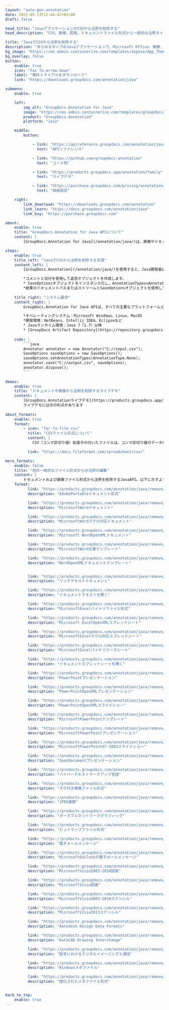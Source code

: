 ```yaml
---
layout: "auto-gen-annotation"
date: 2021-05-13T12:44:42+03:00
draft: false

head_title: "JavaアプリケーションのCSVから注釈を削除する"
head_description: "CSV、画像、図面、ドキュメントファイル形式から一般的な注釈タイプを削除するJavaannotation API."

title: "JavaでCSVから注釈を削除する"
description: "あらゆるタイプのJavaアプリケーションで、Microsoft Office、画像、図面、HTML、およびその他のドキュメントファイル形式からすでに追加されている注釈を削除します."
bg_image: "https://cms.admin.containerize.com/templates/aspose/App_Themes/V3/images/bg/header1.png"
bg_overlay: false
button:
    enable: true
    icon: "fas fa-arrow-down"
    label: "無料トライアルをダウンロード"
    link: "https://downloads.groupdocs.com/annotation/java"

submenu:
    enable: true

    left:
        img_alt: "GroupDocs.Annotation for Java"
        image: "https://cms.admin.containerize.com/templates/groupdocs/images/product-logos/90x90-noborder/groupdocs-annotation-java.png"
        product: "GroupDocs.Annotation"
        platform: "Java"

    middle:
        button:

            - link: "https://apireference.groupdocs.com/annotation/java"
              text: "APIリファレンス"

            - link: "https://github.com/groupdocs-annotation"
              text: "コード例"

            - link: "https://products.groupdocs.app/annotation/family"
              text: "ライブデモ"

            - link: "https://purchase.groupdocs.com/pricing/annotation/java"
              text: "価格設定"

    right:
        link_download: "https://downloads.groupdocs.com/annotation"
        link_learn: "https://docs.groupdocs.com/annotation/java"
        link_buy: "https://purchase.groupdocs.com"

about:
    enable: true
    title: "GroupDocs.Annotation for Java APIについて"
    content: |
        [GroupDocs.Annotation for Java](/annotation/java/)は、画像やドキュメントファイル形式から注釈を表示、[追加](/annotation/java/add/csv/)、[更新](/annotation/java/edit/csv/)、消去、[抽出](/annotation/java/extract/csv/)、またはエクスポートするためのネイティブJava注釈管理ライブラリです。ユーザーは、コメント、メモ、コメント、およびPDF、HTML、Word、Excel、Visioダイアグラム、プレゼンテーション、図面、画像、およびその他の多くのファイル形式のテキスト、グラフィックス、透かしなどのさまざまな注釈タイプを簡単に削除できます。注釈処理機能は、インポートされたドキュメントから注釈を正確に読み取ることができ、カスタマイズを実装した後、元のファイル形式または目的のファイル形式にエクスポートして戻すことができます。

steps:
    enable: true
    title_left: "JavaでCSVから注釈を削除する手順"
    content_left: |
        [GroupDocs.Annotation](/annotation/java/)を使用すると、Java開発者は、いくつかの簡単な手順を実装することで、Javaベースのアプリケーション内のCSVファイルから注釈の詳細を簡単に削除できます。

        *コメントと日付を使用して返信オブジェクトを作成します。
        * SaveOptionsオブジェクトをインスタンス化し、AnnotationTypes=AnnotationType.Noneを設定します。
        *結果のドキュメントパスまたはストリームとSaveOptionsオブジェクトを使用してsaveメソッドを呼び出します。
        
    title_right: "システム要求"
    content_right: |
        GroupDocs.Annotation for Java APIは、すべての主要なプラットフォームとオペレーティングシステムでサポートされています。以下のコードを実行する前に、システムに次の前提条件がインストールされていることを確認してください。

        *オペレーティングシステム：Microsoft Windows、Linux、MacOS
        *開発環境：NetBeans、Intellij IDEA、Eclipseなど
        * Javaランタイム環境：Java 7（1.7）以降
        * [GroupDocs Artifact Repository](https://repository.groupdocs.com/webapp/#/artifacts/browse/tree/General/repo/com/groupdocs/groupdocs-annotation)から最新バージョンのGroupDocs.AnnotationforJavaを入手してください。
        
    code: |
        ```java
        Annotator annotator = new Annotator("C://input.csv");
        SaveOptions saveOptions = new SaveOptions();
        saveOptions.setAnnotationTypes(AnnotationType.None);
        annotator.save("C://output.csv", saveOptions);
        annotator.dispose();
        ```
        
demos:
    enable: true
    title: "ドキュメントや画像から注釈を削除するライブデモ"
    content: |
        [GroupDocs.Annotationライブデモ](https://products.groupdocs.app/annotation/family)サイトにアクセスして、CSVファイルから注釈を表示および削除してください。  
        ライブデモには次の利点があります
        
about_formats:
    enable: true
    format:
        - icon: "far fa-file-csv"
          title: "CSVファイル形式について"
          content: |
            CSV（コンマ区切り値）拡張子の付いたファイルは、コンマ区切り値のデータのレコードを含むプレーンテキストファイルを表します。 CSVファイルの各行は、ファイルに含まれているレコードのセットからの新しいレコードです。このようなファイルは、あるストレージシステムから別のストレージシステムへのデータ転送を目的とした場合に生成されます。すべてのアプリケーションはコンマで区切られたレコードを認識できるため、このようなデータファイルのデータベースへのインポートは非常に便利です。 MicrosoftExcelやOpenOfficeCalcなどのほとんどすべてのスプレッドシートアプリケーションは、手間をかけずにCSVをインポートできます。このようなファイルからインポートされたデータは、ユーザーに表示するためにスプレッドシートのセルに配置されます。

          link: "https://docs.fileformat.com/spreadsheet/csv/"

more_formats:
    enable: false
    title: "他の一般的なファイル形式からの注釈の編集"
    content: |
        ドキュメントおよび画像ファイル形式から注釈を削除するJavaAPI。以下に示すように、一般的なファイル形式のいくつかから注釈プロパティを消去します。
    format: 
          link: "https://products.groupdocs.com/annotation/java/remove/pdf/"
          description: "AdobePortableドキュメント形式"

          link: "https://products.groupdocs.com/annotation/java/remove/doc/"
          description: "MicrosoftWordドキュメント"

          link: "https://products.groupdocs.com/annotation/java/remove/docm/"
          description: "MicrosoftWordマクロ対応ドキュメント"

          link: "https://products.groupdocs.com/annotation/java/remove/docx/"
          description: "Microsoft WordOpenXMLドキュメント"

          link: "https://products.groupdocs.com/annotation/java/remove/dot/"
          description: "MicrosoftWord文書テンプレート"

          link: "https://products.groupdocs.com/annotation/java/remove/dotx/"
          description: "WordOpenXMLドキュメントテンプレート"


          link: "https://products.groupdocs.com/annotation/java/remove/rtf/"
          description: "リッチテキストドキュメント"

          link: "https://products.groupdocs.com/annotation/java/remove/odt/"
          description: "ドキュメントテキストを開く"

          link: "https://products.groupdocs.com/annotation/java/remove/xls/"
          description: "MicrosoftExcelバイナリファイル形式"

          link: "https://products.groupdocs.com/annotation/java/remove/xlsx/"
          description: "Microsoft ExcelOpenXMLスプレッドシート"

          link: "https://products.groupdocs.com/annotation/java/remove/xlsm/"
          description: "MicrosoftExcelマクロ対応スプレッドシート"

          link: "https://products.groupdocs.com/annotation/java/remove/xlsb/"
          description: "MicrosoftExcelバイナリワークシート"

          link: "https://products.groupdocs.com/annotation/java/remove/ods/"
          description: "ドキュメントスプレッドシートを開く"

          link: "https://products.groupdocs.com/annotation/java/remove/ppt/"
          description: "PowerPointプレゼンテーション"

          link: "https://products.groupdocs.com/annotation/java/remove/pptx/"
          description: "PowerPointOpenXMLプレゼンテーション"

          link: "https://products.groupdocs.com/annotation/java/remove/ppsx/"
          description: "PowerPointOpenXMLスライドショー"

          link: "https://products.groupdocs.com/annotation/java/remove/potm/"
          description: "MicrosoftPowerPointテンプレート"

          link: "https://products.groupdocs.com/annotation/java/remove/pptm/"
          description: "MicrosoftPowerPointプレゼンテーション"

          link: "https://products.groupdocs.com/annotation/java/remove/pps/"
          description: "MicrosoftPowerPoint97-2003スライドショー"

          link: "https://products.groupdocs.com/annotation/java/remove/odp/"
          description: "OpenDocumentプレゼンテーション"

          link: "https://products.groupdocs.com/annotation/java/remove/html/"
          description: "ハイパーテキストマークアップ言語"

          link: "https://products.groupdocs.com/annotation/java/remove/tiff/"
          description: "タグ付き画像ファイル形式"

          link: "https://products.groupdocs.com/annotation/java/remove/jpeg/"
          description: "JPEG画像"

          link: "https://products.groupdocs.com/annotation/java/remove/png/"
          description: "ポータブルネットワークグラフィック"

          link: "https://products.groupdocs.com/annotation/java/remove/bmp/"
          description: "ビットマップファイル形式"

          link: "https://products.groupdocs.com/annotation/java/remove/eml/"
          description: "電子メールメッセージ"

          link: "https://products.groupdocs.com/annotation/java/remove/msg/"
          description: "MicrosoftOutlookの電子メールメッセージ"

          link: "https://products.groupdocs.com/annotation/java/remove/vsd/"
          description: "MicrosoftVisio2003-2010図面"

          link: "https://products.groupdocs.com/annotation/java/remove/vsdx/"
          description: "MicrosoftVisio図面"

          link: "https://products.groupdocs.com/annotation/java/remove/vss/"
          description: "MicrosoftVisio2003-2010ステンシル"

          link: "https://products.groupdocs.com/annotation/java/remove/vst/"
          description: "MicrosoftVisio2013ステンシル"

          link: "https://products.groupdocs.com/annotation/java/remove/dwg/"
          description: "Autodesk Design Data Formats"

          link: "https://products.groupdocs.com/annotation/java/remove/dxf/"
          description: "AutoCAD Drawing Interchange"

          link: "https://products.groupdocs.com/annotation/java/remove/dcm/"
          description: "医学におけるデジタルイメージングと通信"

          link: "https://products.groupdocs.com/annotation/java/remove/wmf/"
          description: "Windowsメタファイル"

          link: "https://products.groupdocs.com/annotation/java/remove/emf/"
          description: "強化されたメタファイル形式"


back_to_top:
    enable: true
---
```

